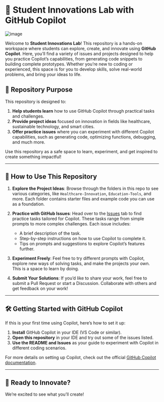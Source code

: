 # 🚀 Student Innovations Lab with GitHub Copilot
![image](https://github.com/user-attachments/assets/80940b23-aa74-4ec5-a256-905ec75998e6)


Welcome to **Student Innovations Lab**! This repository is a hands-on workspace where students can explore, create, and innovate using **GitHub Copilot**. Here, you’ll find a variety of issues and projects designed to help you practice Copilot’s capabilities, from generating code snippets to building complete prototypes. Whether you’re new to coding or experienced, this space is for you to develop skills, solve real-world problems, and bring your ideas to life.

## 🌟 Repository Purpose

This repository is designed to:
1. **Help students learn** how to use GitHub Copilot through practical tasks and challenges.
2. **Provide project ideas** focused on innovation in fields like healthcare, sustainable technology, and smart cities.
3. **Offer practice issues** where you can experiment with different Copilot capabilities, such as generating code, optimizing functions, debugging, and much more.

Use this repository as a safe space to learn, experiment, and get inspired to create something impactful!

---

## 📝 How to Use This Repository

1. **Explore the Project Ideas**: Browse through the folders in this repo to see various categories, like `Healthcare-Innovation`, `Education-Tools`, and more. Each folder contains starter files and example code you can use as a foundation.

2. **Practice with GitHub Issues**: Head over to the [Issues](https://github.com/AnthonyByansi/Innovate-with-Copilot-workspace/issues) tab to find practice tasks tailored for Copilot. These tasks range from simple prompts to more complex challenges. Each issue includes:
   - A brief description of the task.
   - Step-by-step instructions on how to use Copilot to complete it.
   - Tips on prompts and suggestions to explore Copilot’s features further.

3. **Experiment Freely**: Feel free to try different prompts with Copilot, explore new ways of solving tasks, and make the projects your own. This is a space to learn by doing.

4. **Submit Your Solutions**: If you’d like to share your work, feel free to submit a Pull Request or start a Discussion. Collaborate with others and get feedback on your work!

---

## 🛠️ Getting Started with GitHub Copilot

If this is your first time using Copilot, here’s how to set it up:
1. **Install** GitHub Copilot in your IDE (VS Code or similar).
2. **Open this repository** in your IDE and try out some of the issues listed.
3. **Use the README and Issues** as your guide to experiment with Copilot in different coding scenarios.

For more details on setting up Copilot, check out the official [GitHub Copilot documentation](https://docs.github.com/en/copilot).

---

## 🚀 Ready to Innovate?

We’re excited to see what you’ll create!
